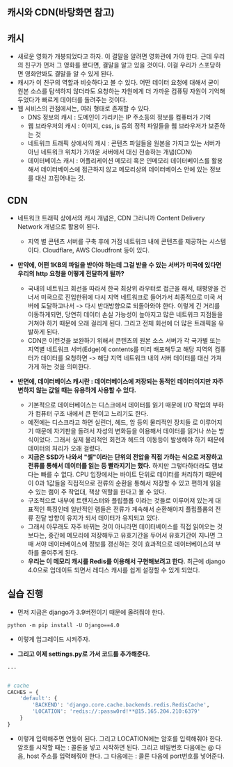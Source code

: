 ## 캐시와 CDN(바탕화면 참고)

## 캐시
- 새로운 영화가 개봉되었다고 하자. 이 결말을 알려면 영화관에 가야 한다. 근데 우리의 친구가 먼저 그 영화를 봤다면, 결말을 알고 있을 것이다. 이걸 우리가 스포당하면 영화안봐도 결말을 알 수 있게 된다. 
- 캐시가 이 친구의 역할과 비슷하다고 볼 수 있다. 어떤 데이터 요청에 대해서 굳이 원본 소스를 탐색하지 않더라도 요청하는 자원에게 더 가까운 컴퓨팅 자원이 기억해두었다가 빠르게 데이터를 돌려주는 것이다. 
- 웹 서비스의 관점에서는, 여러 형태로 존재할 수 있다. 
  - DNS 정보의 캐시 : 도메인이 가리키는 IP 주소등의 정보를 컴퓨터가 기억 
  - 웹 브라우저의 캐시 : 이미지, css, js 등의 정적 파일들을 웹 브라우저가 보존하는 것
  - 네트워크 트래픽 상에서의 캐시 : 콘텐츠 파일들을 원본을 가지고 있는 서버가 아닌 네트워크 위치가 가까운 서버에서 대신 전송하는 개념(CDN)
  - 데이터베이스 캐시 : 어플리케이션 메모리 혹은 인메모리 데이터베이스를 활용해서 데이터베이스에 접근하지 않고 메모리상의 데이터베이스 안에 있는 정보를 대신 끄집어내는 것.


## CDN
- 네트워크 트래픽 상에서의 캐시 개념은, CDN 그러니까 Content Delivery Network 개념으로 활용이 된다.
  - 지역 별 콘텐츠 서버를 구축 후에 거점 네트워크 내에 콘텐츠를 제공하는 시스템이다. Cloudflare, AWS Cloudfront 등이 있다. 

- **만약에, 어떤 1KB의 파일을 받아야 하는데 그걸 받을 수 있는 서버가 미국에 있다면 우리의 http 요청을 어떻게 전달하게 될까?**
  - 국내의 네트워크 회선을 따라서 한국 최상위 라우터로 접근을 해서, 태평양을 건너서 미국으로 진입한뒤에 다시 지역 네트워크로 들어가서 최종적으로 미국 서버에 도달하고나서 -> 다시 반대방향으로 되돌아와야
    한다. 이렇게 긴 거리를 이동하게되면, 당연히 데이터 손실 가능성이 높아지고 많은 네트워크 지점들을 거쳐야 하기 때문에 오래 걸리게 된다. 그리고 전체 회선에 더 많은 트래픽을 유발하게 된다.  
   - CDN은 이런것을 보완하기 위해서 콘텐츠의 원본 소스 서버가 각 국가별 또는 지역별 네트워크 서버(Edge)에 contents를 미리 배포해두고 해당 지역의 컴퓨터가 데이터를 요청하면 -> 해당 지역 네트워크 내의 
     서버 데이터를 대신 가져가게 하는 것을 의미한다.  
     
- **반면에, 데이터베이스 캐시란 : 데이터베이스에 저장되는 동적인 데이터이지만 자주 변하지 않는 값일 때는 유용하게 사용할 수 있다.** 
  - 기본적으로 데이터베이스는 디스크에서 데이터를 읽기 때문에 I/O 작업의 부하가 컴퓨터 구조 내에서 큰 편이고 느리기도 한다. 
  - 예전에는 디스크라고 하면 실린더, 헤드, 암 등의 물리적인 장치들 로 이루어지기 때문에 자기판을 돌려서 자성의 변화등을 이용해서 데이터를 읽거나 쓰는 방식이었다. 그래서 실제 물리적인 회전과 헤드의 이동등이 
    발생해야 하기 때문에 데이터의 처리가 오래 걸렸다. 
  - **지금은 SSD가 나와서 "셀"이라는 단위의 전압을 직접 가하는 식으로 저장하고 전류를 통해서 데이터를 읽는 등 빨라지기는 했다.** 하지만 그렇다하더라도 램보다는 빠를 수 없다. CPU 입장에서는 바이트 단위로 데이터를 처리하기 때문에 이 0과 1값들을 직접적으로 전류의 순환을 통해서 저장할 수 있고 편하게 읽을 수 있는 램이 주 작업대, 책상 역할을 한다고 볼 수 있다.
  - 구조적으로 내부에 트랜지스터와 플립플롭 이라는 것들로 이루어져 있는게 대표적인 특징인데 일반적인 램들은 전류가 계속해서 순환해야지 플립플롭의 전류 전달 방향이 유지가 되서 데이터가 유지되고 있다. 
  - 그래서 아무래도 자주 바뀌는 것이 아니라면 데이터베이스를 직접 읽어오는 것 보다는, 중간에 메모리에 저장해두고 유효기간을 두어서 유효기간이 지나면 그 때 서야 데이터베이스에 정보를 갱신하는 것이 효과적으로 데이터베이스의 부하를 줄여주게 된다. 
  - **우리는 이 메모리 캐시를 Redis를 이용해서 구현해보려고 한다.** 최근에 django 4.0으로 업데이트 되면서 레디스 캐시를 쉽게 설정할 수 있게 되었다. 


## 실습 진행
- 먼저 지금은 django가 3.9버전이기 때문에 올려줘야 한다.

```terminal
python -m pip install -U Django==4.0
```

- 이렇게 업그레이드 시켜주자.

- **그리고 이제 settings.py로 가서 코드를 추가해준다.**

```python
...


# cache  
CACHES = {
    'default': {
        'BACKEND': 'django.core.cache.backends.redis.RedisCache',
        'LOCATION': 'redis://:passw0rd!**@15.165.204.210:6379'
    }
}
```

- 이렇게 입력해주면 연동이 된다. 그리고 LOCATION에는 암호를 입력해줘야 한다. 암호를 시작할 때는 : 콜론을 넣고 시작하면 된다. 그리고 비밀번호 다음에는 @ 다음, host 주소를 입력해줘야 한다. 그 다음에는 : 콜론 다음에 port번호를 넣어준다. 





